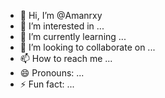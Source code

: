 - 👋 Hi, I’m @Amanrxy
- 👀 I’m interested in ...
- 🌱 I’m currently learning ...
- 💞️ I’m looking to collaborate on ...
- 📫 How to reach me ...
- 😄 Pronouns: ...
- ⚡ Fun fact: ...

<!---
Amanrxy/Amanrxy is a ✨ special ✨ repository because its `README.md` (this file) appears on your GitHub profile.
You can click the Preview link to take a look at your changes.
--->
